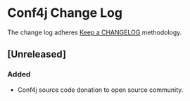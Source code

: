 # Conf4j Change Log
The change log adheres [Keep a CHANGELOG](http://keepachangelog.com/) methodology.

## [Unreleased]
### Added
- Conf4j source code donation to open source community.
